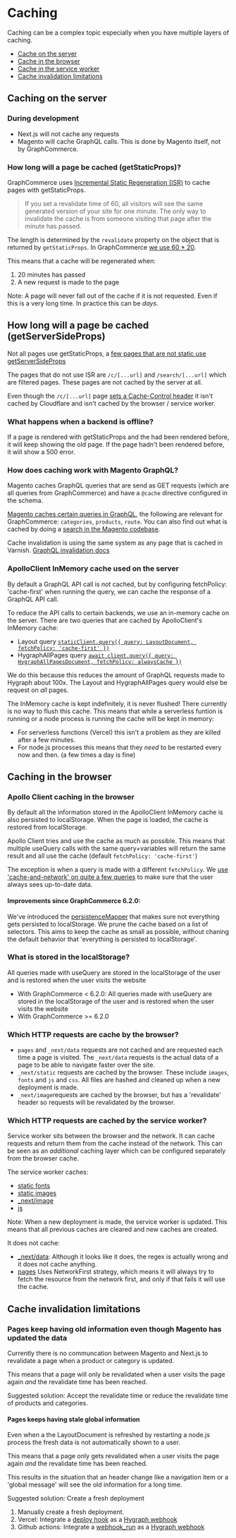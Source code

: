 # Caching

Caching can be a complex topic especially when you have multiple layers of
caching.

- [Cache on the server](#caching-on-the-server)
- [Cache in the browser](#caching-in-the-browser)
- [Cache in the service worker](#caching-in-the-service-worker)
- [Cache invalidation limitations](#cache-invalidation-limitations)

## Caching on the server

### During development

- Next.js will not cache any requests
- Magento will cache GraphQL calls. This is done by Magento itself, not by
  GraphCommerce.

### How long will a page be cached (getStaticProps)?

GraphCommerce uses
[Incremental Static Regeneration (ISR)](https://nextjs.org/docs/pages/building-your-application/data-fetching/incremental-static-regeneration#on-demand-revalidation)
to cache pages with getStaticProps.

> If you set a revalidate time of 60, all visitors will see the same generated
> version of your site for one minute. The only way to invalidate the cache is
> from someone visiting that page after the minute has passed.

The length is determined by the `revalidate` property on the object that is
returned by `getStaticProps`. In GraphCommerce
[we use 60 \* 20](https://github.com/search?q=repo%3Agraphcommerce-org%2Fgraphcommerce+revalidate%3A++path%3A%2F%5Eexamples%5C%2Fmagento-graphcms%5C%2Fpages%5C%2F%2F&type=code).

This means that a cache will be regenerated when:

1. 20 minutes has passed
2. A new request is made to the page

Note: A page will never fall out of the cache if it is not requested. Even if
this is a very long time. In practice this can be _days_.

## How long will a page be cached (getServerSideProps)

Not all pages use getStaticProps, a
[few pages that are not static use getServerSideProps](https://github.com/search?q=repo%3Agraphcommerce-org%2Fgraphcommerce+getServerSideProps+path%3A%2F%5Eexamples%5C%2Fmagento-graphcms%5C%2Fpages%5C%2F%2F&type=code)

The pages that do not use ISR are `/c/[...url]` and `/search/[...url]` which are
filtered pages. These pages are not cached by the server at all.

Even though the `/c/[...url]` page
[sets a Cache-Control header](https://github.com/graphcommerce-org/graphcommerce/blob/canary/examples/magento-graphcms/pages/c/%5B...url%5D.tsx#L14-L17)
it isn't cached by Cloudflare and isn't cached by the browser / service worker.

### What happens when a backend is offline?

If a page is rendered with getStaticProps and the had been rendered before, it
will keep showing the old page. If the page hadn't been rendered before, it will
show a 500 error.

### How does caching work with Magento GraphQL?

Magento caches GraphQL queries that are send as GET requests (which are all
queries from GraphCommerce) and have a `@cache` directive configured in the
schema.

[Magento caches certain queries in GraphQL](https://developer.adobe.com/commerce/webapi/graphql/usage/caching/#cached-and-uncached-queries),
the following are relevant for GraphCommerce: `categories`, `products`, `route`.
You can also find out what is cached by doing a
[search in the Magento codebase](https://github.com/search?q=repo%3Amagento%2Fmagento2+%40cache%28cacheIdentity+path%3A*.graphqls&type=code).

Cache invalidation is using the same system as any page that is cached in
Varnish.
[GraphQL invalidation docs](https://developer.adobe.com/commerce/webapi/graphql/usage/caching/#cache-invalidation)

### ApolloClient InMemory cache used on the server

By default a GraphQL API call is _not_ cached, but by configuring fetchPolicy:
'cache-first' when running the query, we can cache the response of a GraphQL API
call.

To reduce the API calls to certain backends, we use an in-memory cache on the
server. There are two queries that are cached by ApolloClient's InMemory cache:

- Layout query
  [`staticClient.query({ query: LayoutDocument, fetchPolicy: 'cache-first' })`](https://github.com/graphcommerce-org/graphcommerce/blob/7728774cd7e9a4463508a99344b177877e3c826b/examples/magento-graphcms/pages/%5B...url%5D.tsx#L156)
- HygraphAllPages query
  [`await client.query({ query: HygraphAllPagesDocument, fetchPolicy: alwaysCache })`](https://github.com/graphcommerce-org/graphcommerce/blob/7728774cd7e9a4463508a99344b177877e3c826b/packages/hygraph-ui/lib/hygraphPageContent.ts#L31)

We do this because this reduces the amount of GraphQL requests made to Hygraph
about 100x. The Layout and HygraphAllPages query would else be request on _all_
pages.

The InMemory cache is kept indefinitely, it is never flushed! There currently is
no way to flush this cache. This means that while a serverless funtion is
running or a node process is running the cache will be kept in memory:

- For serverless functions (Vercel) this isn't a problem as they are killed
  after a few minutes.
- For node.js processes this means that they _need_ to be restarted every now
  and then. (a few times a day is fine)

## Caching in the browser

### Apollo Client caching in the browser

By default all the information stored in the ApolloClient InMemory cache is also
persisted to localStorage. When the page is loaded, the cache is restored from
localStorage.

Apollo Client tries and use the cache as much as possible. This means that
multiple useQuery calls with the same query+variables will return the same
result and all use the cache (default `fetchPolicy: 'cache-first'`)

The exception is when a query is made with a different `fetchPolicy`. We
[use 'cache-and-network' on quite a few queries](https://github.com/search?q=repo%3Agraphcommerce-org%2Fgraphcommerce+fetchPolicy%3A+%27cache-and-network%27&type=code)
to make sure that the user always sees up-to-date data.

#### Improvements since GraphCommerce 6.2.0:

We've introduced the
[persistenceMapper](https://github.com/graphcommerce-org/graphcommerce/blob/canary/packages/graphql/components/GraphQLProvider/persistenceMapper.ts#L27-L36)
that makes sure not everything gets persisted to localStorage. We prune the
cache based on a list of selectors. This aims to keep the cache as small as
possible, without chaning the default behavior that 'everything is persisted to
localStorage'.

### What is stored in the localStorage?

All queries made with useQuery are stored in the localStorage of the user and is
restored when the user visits the website

- With GraphCommerce < 6.2.0: All queries made with useQuery are stored in the
  localStorage of the user and is restored when the user visits the website
- With GraphCommerce >= 6.2.0

### Which HTTP requests are cache by the browser?

- `pages` and `_next/data` requests are not cached and are requested each time a
  page is visited. The `_next/data` requests is the actual data of a page to be
  able to navigate faster over the site.
- `_next/static` requests are cached by the browser. These include `images`,
  `fonts` and `js` and `css`. All files are hashed and cleaned up when a new
  deployment is made.
- `_next/image`requests are cached by the browser, but has a 'revalidate' header
  so requests will be revalidated by the browser.

### Which HTTP requests are cached by the service worker?

Service worker sits between the browser and the network. It can cache requests
and return them from the cache instead of the network. This can be seen as an
_additional_ caching layer which can be configured separately from the browser
cache.

The service worker caches:

- [static fonts](https://github.com/shadowwalker/next-pwa/blob/master/cache.js#L28)
- [static images](https://github.com/shadowwalker/next-pwa/blob/master/cache.js#L39)
- [\_next/image](https://github.com/shadowwalker/next-pwa/blob/master/cache.js#L50)
- [js](https://github.com/shadowwalker/next-pwa/blob/master/cache.js#L85)

Note: When a new deployment is made, the service worker is updated. This means
that all previous caches are cleared and new caches are created.

It does not cache:

- [\_next/data](https://github.com/shadowwalker/next-pwa/blob/master/cache.js#L107):
  Although it looks like it does, the regex is actually wrong and it does not
  cache anything.
- [pages](https://github.com/shadowwalker/next-pwa/blob/master/cache.js#L152)
  Uses NetworkFirst strategy, which means it will always try to fetch the
  resource from the network first, and only if that fails it will use the cache.

## Cache invalidation limitations

### Pages keep having old information even though Magento has updated the data

Currently there is no communcation between Magento and Next.js to revalidate a
page when a product or category is updated.

This means that a page will only be revalidated when a user visits the page
again _and_ the revalidate time has been reached.

Suggested solution: Accept the revalidate time or reduce the revalidate time of
products and categories.

#### Pages keeps having stale global information

Even when a the LayoutDocument is refreshed by restarting a node.js process the
fresh data is not automatically shown to a user.

This means that a page only gets revalidated when a user visits the page again
_and_ the revalidate time has been reached.

This results in the situation that an header change like a navigation item or a
'global message' will see the old information for a long time.

Suggested solution: Create a fresh deployment

1. Manually create a fresh deployment.
2. Vercel: Integrate a
   [deploy hook](https://vercel.com/docs/concepts/deployments/deploy-hooks) as a
   [Hygraph webhook](https://hygraph.com/docs/api-reference/basics/webhooks)
3. Github actions: Integrate a
   [webhook_run](https://docs.github.com/en/actions/using-workflows/events-that-trigger-workflows#workflow_run)
   as a
   [Hygraph webhook](https://hygraph.com/docs/api-reference/basics/webhooks)

